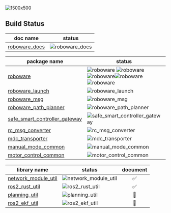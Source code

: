 
![1500x500](https://github.com/hakoroboken/.github/assets/53041471/8f012fff-ff7c-4934-8568-b842dc38c3d8)


## Build Status
| doc name | status |
|--|--|
| [roboware_docs](https://github.com/hakoroboken/roboware_docs) | ![roboware_docs](https://github.com/hakoroboken/roboware_docs/actions/workflows/main.yml/badge.svg) |

| package name | status | document |
|--|--|:--:|
| [roboware](https://github.com/hakoroboken/roboware) | ![roboware](https://github.com/hakoroboken/roboware/actions/workflows/main.yml/badge.svg) ![roboware](https://github.com/hakoroboken/roboware/actions/workflows/vcs-import.yml/badge.svg) ![roboware](https://github.com/hakoroboken/roboware/actions/workflows/build.yml/badge.svg)![roboware](https://github.com/hakoroboken/roboware/actions/workflows/make_deb_pkg_thirdparty.yml/badge.svg)![roboware](https://github.com/hakoroboken/roboware/actions/workflows/make_deb_pkg.yml/badge.svg)| ✅ |
| [roboware_launch](https://github.com/hakoroboken/roboware_launch) | ![roboware_launch](https://github.com/hakoroboken/roboware_launch/actions/workflows/main.yml/badge.svg) | ✅ |
| [roboware_msg](https://github.com/hakoroboken/roboware_msg) | ![roboware_msg](https://github.com/hakoroboken/roboware_msg/actions/workflows/main.yml/badge.svg) | ✅ |
| [roboware_path_planner](https://github.com/hakoroboken/roboware_path_planner) | ![roboware_path_planner](https://github.com/hakoroboken/roboware_path_planner/actions/workflows/main.yml/badge.svg) | 🚧 |
| [safe_smart_controller_gateway](https://github.com/hakoroboken/safe_smart_controller_gateway) | ![safe_smart_controller_gateway](https://github.com/hakoroboken/safe_smart_controller_gateway/actions/workflows/main.yml/badge.svg) | ✅ |
| [rc_msg_converter](https://github.com/hakoroboken/rc_msg_converter) | ![rc_msg_converter](https://github.com/hakoroboken/rc_msg_converter/actions/workflows/main.yml/badge.svg) | ✅ |
| [mdc_transporter](https://github.com/hakoroboken/mdc_transporter) | ![mdc_transporter](https://github.com/hakoroboken/mdc_transporter/actions/workflows/main.yml/badge.svg) | ✅ |
| [manual_mode_common](https://github.com/hakoroboken/manual_mode_common) | ![manual_mode_common](https://github.com/hakoroboken/manual_mode_common/actions/workflows/main.yml/badge.svg) | ✅ |
| [motor_control_common](https://github.com/hakoroboken/motor_control_common) | ![motor_control_common](https://github.com/hakoroboken/motor_control_common/actions/workflows/main.yml/badge.svg) | 🚧 |

| library name | status | document |
|--|--|:--:|
| [network_module_util](https://github.com/hakoroboken/network_module_util) | ![network_module_util](https://github.com/hakoroboken/network_module_util/actions/workflows/rust.yml/badge.svg) | ✅ |
| [ros2_rust_util](https://github.com/TakanoTaiga/ros2_rust_util) | ![ros2_rust_util](https://github.com/TakanoTaiga/ros2_rust_util/actions/workflows/rust.yml/badge.svg) | ✅ |
| [planning_util](https://github.com/hakoroboken/planning_util) | ![planning_util](https://github.com/hakoroboken/planning_util/actions/workflows/main.yml/badge.svg) | 🚧 |
| [ros2_ekf_util](https://github.com/hakoroboken/ros2_ekf_util) | ![ros2_ekf_util](https://github.com/hakoroboken/ros2_ekf_util/actions/workflows/main.yml/badge.svg) | 🚧 |
